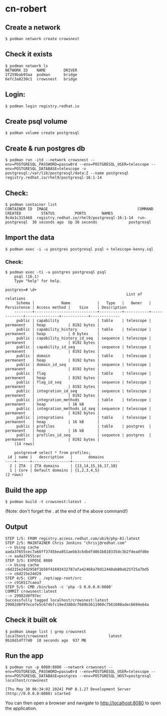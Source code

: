 # cn-robert

## Create a network
```$ podman network create crowsnest```

## Check it exists
```
$ podman network ls
NETWORK ID    NAME        DRIVER
2f259bab93aa  podman      bridge
6efc3a8230c1  crowsnest   bridge
```

## Login:
```$ podman login registry.redhat.io```

## Create psql volume
```$ podman volume create postgresql```

## Create & run postgres db
```$ podman run -itd --network crowsnest --env=POSTGRESQL_PASSWORD=passw0rd --env=POSTGRESQL_USER=telescope --env=POSTGRESQL_DATABASE=telescope -v postgresql:/var/lib/postgresql/data:Z --name postgresql registry.redhat.io/rhel9/postgresql-16:1-14```

## Check:
```
$ podman container list
CONTAINER ID  IMAGE                                        COMMAND         CREATED         STATUS         PORTS       NAMES
9c4e1c315468  registry.redhat.io/rhel9/postgresql-16:1-14  run-postgresql  38 seconds ago  Up 38 seconds              postgresql
```    

## Import the data
```$ podman exec -i -u postgres postgresql psql < telescope-kenny.sql```

### Check:
```    
$ podman exec -ti -u postgres postgresql psql
    psql (16.1)
    Type "help" for help.
    
postgres=# \d+
                                                      List of relations
     Schema |            Name            |   Type   |   Owner   | Persistence | Access method |    Size    | Description 
    --------+----------------------------+----------+-----------+-------------+---------------+------------+-------------
     public | capability                 | table    | telescope | permanent   | heap          | 8192 bytes | 
     public | capability_history         | table    | telescope | permanent   | heap          | 0 bytes    | 
     public | capability_history_id_seq  | sequence | telescope | permanent   |               | 8192 bytes | 
     public | capability_id_seq          | sequence | telescope | permanent   |               | 8192 bytes | 
     public | domain                     | table    | telescope | permanent   | heap          | 8192 bytes | 
     public | domain_id_seq              | sequence | telescope | permanent   |               | 8192 bytes | 
     public | flag                       | table    | telescope | permanent   | heap          | 8192 bytes | 
     public | flag_id_seq                | sequence | telescope | permanent   |               | 8192 bytes | 
     public | integration_id_seq         | sequence | telescope | permanent   |               | 8192 bytes | 
     public | integration_methods        | table    | telescope | permanent   | heap          | 16 kB      | 
     public | integration_methods_id_seq | sequence | telescope | permanent   |               | 8192 bytes | 
     public | integrations               | table    | telescope | permanent   | heap          | 16 kB      | 
     public | profiles                   | table    | postgres  | permanent   | heap          | 16 kB      | 
     public | profiles_id_seq            | sequence | postgres  | permanent   |               | 8192 bytes | 
    (14 rows)

    postgres=# select * from profiles;
 id | name |   description   |       domains       
----+------+-----------------+---------------------
  2 | ZTA  | ZTA domains     | {13,14,15,16,17,18}
  1 | Core | Default domains | {1,2,3,4,5}
(2 rows)
```

## Build the app
```
$ podman build -t crowsnest:latest . 
```
(Note: don't forget the . at the end of the above command!)
## Output
```
STEP 1/5: FROM registry.access.redhat.com/ubi9/php-81:latest
STEP 2/5: MAINTAINER Chris Jenkins "chrisj@redhat.com"
--> Using cache aada37655cec7a66ff3745bea051aebb3c6dbdf40b1b810335dc3b2f4eadfd0e
--> aada37655cec
STEP 3/5: EXPOSE 8080
--> Using cache c6d215e24d2958f1b50f41693432787afa42468a70d12448ab80ab25f25a7bd5
--> c6d215e24d29
STEP 4/5: COPY . /opt/app-root/src
--> c916517caea7
STEP 5/5: CMD /bin/bash -c 'php -S 0.0.0.0:8080'
COMMIT crowsnest:latest
--> 29982d8f97ec
Successfully tagged localhost/crowsnest:latest
29982d8f97ece7e5c674bfc19ed380dc7689b3611960c7561608adec6694e64a
```

## Check it built ok
```
$ podman image list | grep crowsnest
localhost/crowsnest                           latest            0b18d14f7740  10 seconds ago  937 MB
```

## Run the app
```
$ podman run -p 8080:8080 --network crowsnest --env=POSTGRESQL_PASSWORD=passw0rd --env=POSTGRESQL_USER=telescope --env=POSTGRESQL_DATABASE=postgres --env=POSTGRESQL_HOST=postgresql localhost/crowsnest

[Thu May 30 06:34:02 2024] PHP 8.1.27 Development Server (http://0.0.0.0:8080) started
```

You can then open a browser and navigate to [http://localhost:8080](http://localhost:8080) to open the application.



